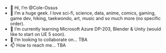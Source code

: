 - 👋 Hi, I’m @Cole-Ossus
- 👀 I’m a huge geek. I love sci-fi, science, data, anime, comics, gaming, game dev, hiking, taekwondo, art, music and so much more (no specific order).
- 🌱 I’m currently learning Microsoft Azure DP-203, Blender & Unity (would like to start on UE 5 soon).
- 💞️ I’m looking to collaborate on... TBA
- 📫 How to reach me... TBA

<!---
Cole-Ossus/Cole-Ossus is a ✨ special ✨ repository because its `README.md` (this file) appears on your GitHub profile.
You can click the Preview link to take a look at your changes.
--->
